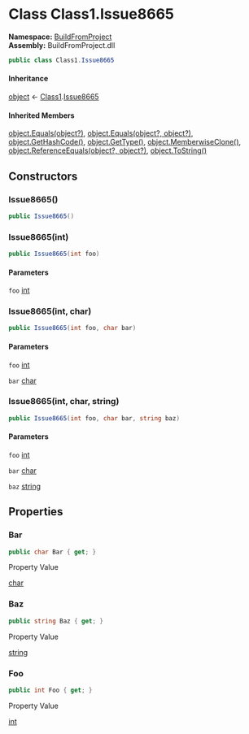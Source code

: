 ﻿# Class Class1.Issue8665

__Namespace:__ [BuildFromProject](BuildFromProject.md)  
__Assembly:__ BuildFromProject.dll

```csharp
public class Class1.Issue8665
```

#### Inheritance

[object](https://learn.microsoft.com/dotnet/api/system.object) ← 
[Class1](BuildFromProject.Class1.md).[Issue8665](BuildFromProject.Class1.Issue8665.md)

#### Inherited Members

[object.Equals(object?)](https://learn.microsoft.com/dotnet/api/system.object.equals#system-object-equals(system-object)), 
[object.Equals(object?, object?)](https://learn.microsoft.com/dotnet/api/system.object.equals#system-object-equals(system-object-system-object)), 
[object.GetHashCode()](https://learn.microsoft.com/dotnet/api/system.object.gethashcode), 
[object.GetType()](https://learn.microsoft.com/dotnet/api/system.object.gettype), 
[object.MemberwiseClone()](https://learn.microsoft.com/dotnet/api/system.object.memberwiseclone), 
[object.ReferenceEquals(object?, object?)](https://learn.microsoft.com/dotnet/api/system.object.referenceequals), 
[object.ToString()](https://learn.microsoft.com/dotnet/api/system.object.tostring)

## Constructors

### Issue8665()

```csharp
public Issue8665()
```

### Issue8665(int)

```csharp
public Issue8665(int foo)
```

#### Parameters

`foo` [int](https://learn.microsoft.com/dotnet/api/system.int32)

### Issue8665(int, char)

```csharp
public Issue8665(int foo, char bar)
```

#### Parameters

`foo` [int](https://learn.microsoft.com/dotnet/api/system.int32)

`bar` [char](https://learn.microsoft.com/dotnet/api/system.char)

### Issue8665(int, char, string)

```csharp
public Issue8665(int foo, char bar, string baz)
```

#### Parameters

`foo` [int](https://learn.microsoft.com/dotnet/api/system.int32)

`bar` [char](https://learn.microsoft.com/dotnet/api/system.char)

`baz` [string](https://learn.microsoft.com/dotnet/api/system.string)

## Properties

### Bar

```csharp
public char Bar { get; }
```

Property Value

[char](https://learn.microsoft.com/dotnet/api/system.char)

### Baz

```csharp
public string Baz { get; }
```

Property Value

[string](https://learn.microsoft.com/dotnet/api/system.string)

### Foo

```csharp
public int Foo { get; }
```

Property Value

[int](https://learn.microsoft.com/dotnet/api/system.int32)

